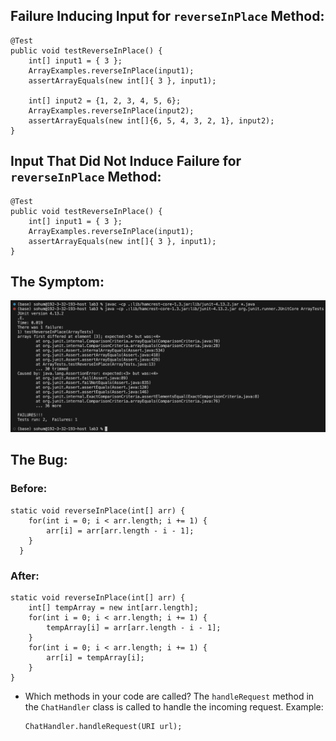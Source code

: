 ## Failure Inducing Input for `reverseInPlace` Method:
```
@Test 
public void testReverseInPlace() {
    int[] input1 = { 3 };
    ArrayExamples.reverseInPlace(input1);
    assertArrayEquals(new int[]{ 3 }, input1);

    int[] input2 = {1, 2, 3, 4, 5, 6};
    ArrayExamples.reverseInPlace(input2);
    assertArrayEquals(new int[]{6, 5, 4, 3, 2, 1}, input2);
}
```
## Input That Did Not Induce Failure for `reverseInPlace` Method:
```
@Test 
public void testReverseInPlace() {
    int[] input1 = { 3 };
    ArrayExamples.reverseInPlace(input1);
    assertArrayEquals(new int[]{ 3 }, input1);
}
```
## The Symptom:

![Image](https://github.com/sohumseedhar-ucsd/cse15l-lab-reports/blob/main/Screenshot%202024-02-12%20at%204.38.13%20PM.png?raw=true)

## The Bug:
### Before:
```
static void reverseInPlace(int[] arr) {
    for(int i = 0; i < arr.length; i += 1) {
        arr[i] = arr[arr.length - i - 1];
    }
  }
```
### After:
```
static void reverseInPlace(int[] arr) {
    int[] tempArray = new int[arr.length];
    for(int i = 0; i < arr.length; i += 1) {
        tempArray[i] = arr[arr.length - i - 1];
    }
    for(int i = 0; i < arr.length; i += 1) {
        arr[i] = tempArray[i];
    }
}
```



* Which methods in your code are called?
  The `handleRequest` method in the `ChatHandler` class is called to handle the incoming request.
  Example:
  ```
  ChatHandler.handleRequest(URI url);
  ```
